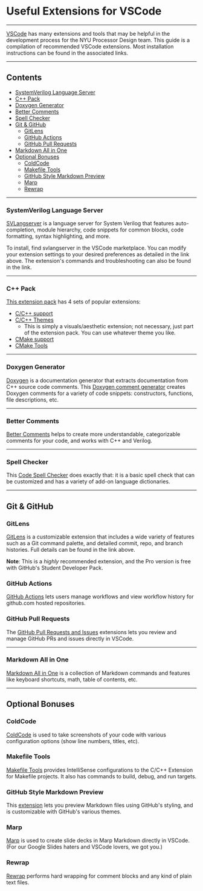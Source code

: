 # Useful Extensions for VSCode

---

[VSCode](https://code.visualstudio.com/) has many extensions and tools that may be helpful in the development process for the NYU Processor Design team. This guide is a compilation of recommended VSCode extensions. Most installation instructions can be found in the associated links.

---

## Contents
- [SystemVerilog Language Server](#systemverilog-language-server)
- [C++ Pack](#c-pack)
- [Doxygen Generator](#doxygen-generator)
- [Better Comments](#better-comments)
- [Spell Checker](#spell-checker)
- [Git & GitHub](#git--github)
  - [GitLens](#gitlens)
  - [GitHub Actions](#github-actions)
  - [GitHub Pull Requests](#github-pull-requests)
- [Markdown All in One](#markdown-all-in-one)
- [Optional Bonuses](#optional-bonuses)
  - [ColdCode](#coldcode)
  - [Makefile Tools](#makefile-tools)
  - [GitHub Style Markdown Preview](#github-style-markdown-preview)
  - [Marp](#marp)
  - [Rewrap](#rewrap)

---
### SystemVerilog Language Server

[SVLangserver](https://marketplace.visualstudio.com/items?itemName=IMCTradingBV.svlangserver) is a language server for System Verilog that features auto-completion, module hierarchy, code snippets for common blocks, code formatting, syntax highlighting, and more.

To install, find svlangserver in the VSCode marketplace. You can modify your extension settings to your desired preferences as detailed in the link above. The extension's commands and troubleshooting can also be found in the link.

---
### C++ Pack

[This extension pack](https://marketplace.visualstudio.com/items?itemName=ms-vscode.cpptools-extension-pack) has 4 sets of popular extensions:
  - [C/C++ support](https://marketplace.visualstudio.com/items?itemName=ms-vscode.cpptools)
  - [C/C++ Themes](https://marketplace.visualstudio.com/items?itemName=ms-vscode.cpptools-themes)
    - This is simply a visuals/aesthetic extension; not necessary, just part of the extension pack. You can use whatever theme you like.
  - [CMake support](https://marketplace.visualstudio.com/items?itemName=twxs.cmake)
  - [CMake Tools](https://marketplace.visualstudio.com/items?itemName=ms-vscode.cmake-tools)
  
--- 
### Doxygen Generator
  
[Doxygen](https://github.com/doxygen/doxygen) is a documentation generator that extracts documentation from C++ source code comments. This [Doxygen comment generator](https://marketplace.visualstudio.com/items?itemName=cschlosser.doxdocgen) creates Doxygen comments for a variety of code snippets: constructors, functions, file descriptions, etc.
  
---
### Better Comments

[Better Comments](https://marketplace.visualstudio.com/items?itemName=aaron-bond.better-comments) helps to create more understandable, categorizable comments for your code, and works with C++ and Verilog.

---
### Spell Checker

This [Code Spell Checker](https://marketplace.visualstudio.com/items?itemName=streetsidesoftware.code-spell-checker) does exactly that: it is a basic spell check that can be customized and has a variety of add-on language dictionaries.

---
## Git & GitHub

### GitLens
  
[GitLens](https://marketplace.visualstudio.com/items?itemName=eamodio.gitlens) is a customizable extension that includes a wide variety of features such as a Git command palette, and detailed commit, repo, and branch histories. Full details can be found in the link above. 

**Note**: This is a *highly* recommended extension, and the Pro version is free with GitHub's Student Developer Pack.

### GitHub Actions

[GitHub Actions](https://marketplace.visualstudio.com/items?itemName=GitHub.vscode-github-actions&ssr=false#overview) lets users manage workflows and view workflow history for github.com hosted repositories.

### GitHub Pull Requests

The [GitHub Pull Requests and Issues](https://marketplace.visualstudio.com/items?itemName=GitHub.vscode-pull-request-github) extensions lets you review and manage GitHub PRs and issues directly in VSCode.

---
### Markdown All in One

[Markdown All in One](https://marketplace.visualstudio.com/items?itemName=yzhang.markdown-all-in-one) is a collection of Markdown commands and features like keyboard shortcuts, math, table of contents, etc.

---
## Optional Bonuses

### ColdCode

[ColdCode](https://marketplace.visualstudio.com/items?itemName=ericliu.coldcode) is used to take screenshots of your code with various configuration options (show line numbers, titles, etc).

### Makefile Tools

[Makefile Tools](https://marketplace.visualstudio.com/items?itemName=ms-vscode.makefile-tools) provides IntelliSense configurations to the C/C++ Extension for Makefile projects. It also has commands to build, debug, and run targets.

### GitHub Style Markdown Preview

This [extension](https://marketplace.visualstudio.com/items?itemName=bierner.markdown-preview-github-styles) lets you preview Markdown files using GitHub's styling, and is customizable with GitHub's various themes.

### Marp

[Marp](https://marketplace.visualstudio.com/items?itemName=marp-team.marp-vscode) is used to create slide decks in Marp Markdown directly in VSCode. (For our Google Slides haters and VSCode lovers, we got you.)

### Rewrap

[Rewrap]() performs hard wrapping for comment blocks and any kind of plain text files.
